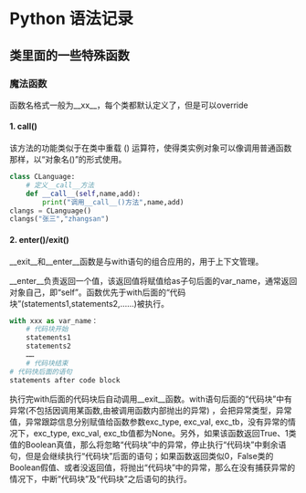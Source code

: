 # Python 语法记录

## 类里面的一些特殊函数

### 魔法函数

函数名格式一般为__xx__，每个类都默认定义了，但是可以override

#### 1. call()

该方法的功能类似于在类中重载 () 运算符，使得类实例对象可以像调用普通函数那样，以“对象名()”的形式使用。

```python
class CLanguage:
    # 定义__call__方法
    def __call__(self,name,add):
        print("调用__call__()方法",name,add)
clangs = CLanguage()
clangs("张三","zhangsan")
```

#### 2. enter()/exit()

__exit__和__enter__函数是与with语句的组合应用的，用于上下文管理。

__enter__负责返回一个值，该返回值将赋值给as子句后面的var_name，通常返回对象自己，即“self”。函数优先于with后面的“代码块”(statements1,statements2,……)被执行。

```python
with xxx as var_name：
    # 代码块开始
    statements1
    statements2
    ……
    # 代码块结束
# 代码快后面的语句
statements after code block
```

执行完with后面的代码块后自动调用__exit__函数。with语句后面的“代码块”中有异常(不包括因调用某函数,由被调用函数内部抛出的异常) ，会把异常类型，异常值，异常跟踪信息分别赋值给函数参数exc_type, exc_val, exc_tb，没有异常的情况下，exc_type, exc_val, exc_tb值都为None。另外，如果该函数返回True、1类值的Boolean真值，那么将忽略“代码块”中的异常，停止执行“代码块”中剩余语句，但是会继续执行“代码块”后面的语句；如果函数返回类似0，False类的Boolean假值、或者没返回值，将抛出“代码块”中的异常，那么在没有捕获异常的情况下，中断“代码块”及“代码块”之后语句的执行。
